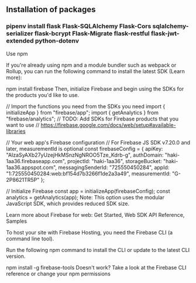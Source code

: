 ## Installation of packages
### pipenv install flask Flask-SQLAlchemy Flask-Cors sqlalchemy-serializer flask-bcrypt Flask-Migrate flask-restful flask-jwt-extended python-dotenv


Use npm

If you're already using npm and a module bundler such as webpack or Rollup, you can run the following command to install the latest SDK (Learn more):

npm install firebase
Then, initialize Firebase and begin using the SDKs for the products you'd like to use.

// Import the functions you need from the SDKs you need
import { initializeApp } from "firebase/app";
import { getAnalytics } from "firebase/analytics";
// TODO: Add SDKs for Firebase products that you want to use
// https://firebase.google.com/docs/web/setup#available-libraries

// Your web app's Firebase configuration
// For Firebase JS SDK v7.20.0 and later, measurementId is optional
const firebaseConfig = {
  apiKey: "AIzaSyAXb27yUzejHkMSnzNgNROO5Tze_Kdrb-g",
  authDomain: "haki-1aa36.firebaseapp.com",
  projectId: "haki-1aa36",
  storageBucket: "haki-1aa36.appspot.com",
  messagingSenderId: "725550450284",
  appId: "1:725550450284:web:bf154d7b3266f1de2a3a49",
  measurementId: "G-2P8621TR5P"
};

// Initialize Firebase
const app = initializeApp(firebaseConfig);
const analytics = getAnalytics(app);
Note: This option uses the modular JavaScript SDK, which provides reduced SDK size.

Learn more about Firebase for web: Get Started, Web SDK API Reference, Samples

To host your site with Firebase Hosting, you need the Firebase CLI (a command line tool).

Run the following npm command to install the CLI or update to the latest CLI version.

npm install -g firebase-tools
Doesn't work? Take a look at the Firebase CLI reference or change your npm permissions
